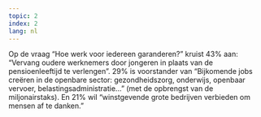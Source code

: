 ```yaml
---
topic: 2
index: 2
lang: nl
---
```

Op de vraag “Hoe werk voor iedereen garanderen?” kruist 43% aan: “Vervang
oudere werknemers door jongeren in plaats van de pensioenleeftijd te
verlengen”. 29% is voorstander van “Bijkomende jobs creëren in de openbare
sector: gezondheidszorg, onderwijs, openbaar vervoer,
belastingsadministratie...” (met de opbrengst van de miljonairstaks). En 21%
wil “winstgevende grote bedrijven verbieden om mensen af te danken.”


